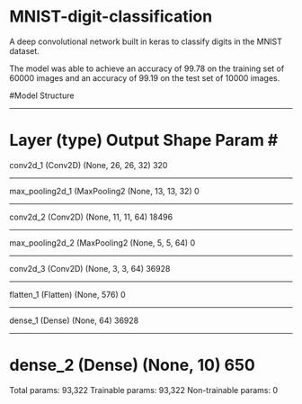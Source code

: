 # MNIST-digit-classification

A deep convolutional network built in keras to classify digits in the MNIST dataset.


The model was able to achieve an accuracy of 99.78 on the training set of 60000 images and an accuracy of 99.19 on the test set of 10000 images.


#Model Structure

_________________________________________________________________
Layer (type)                 Output Shape              Param #   
=================================================================
conv2d_1 (Conv2D)            (None, 26, 26, 32)        320       
_________________________________________________________________
max_pooling2d_1 (MaxPooling2 (None, 13, 13, 32)        0         
_________________________________________________________________
conv2d_2 (Conv2D)            (None, 11, 11, 64)        18496     
_________________________________________________________________
max_pooling2d_2 (MaxPooling2 (None, 5, 5, 64)          0         
_________________________________________________________________
conv2d_3 (Conv2D)            (None, 3, 3, 64)          36928     
_________________________________________________________________
flatten_1 (Flatten)          (None, 576)               0         
_________________________________________________________________
dense_1 (Dense)              (None, 64)                36928     
_________________________________________________________________
dense_2 (Dense)              (None, 10)                650       
=================================================================
Total params: 93,322
Trainable params: 93,322
Non-trainable params: 0
